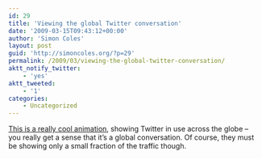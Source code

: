 ```yaml
---
id: 29
title: 'Viewing the global Twitter conversation'
date: '2009-03-15T09:43:12+00:00'
author: 'Simon Coles'
layout: post
guid: 'http://simoncoles.org/?p=29'
permalink: /2009/03/viewing-the-global-twitter-conversation/
aktt_notify_twitter:
    - 'yes'
aktt_tweeted:
    - '1'
categories:
    - Uncategorized
---
```


[This is a really cool animation](http://twittervision.com/maps/show_3d)[](http://twitter.com), showing Twitter in use across the globe – you really get a sense that it’s a global conversation. Of course, they must be showing only a small fraction of the traffic though.